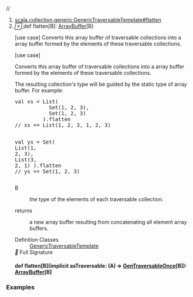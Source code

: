 //
<ol>
<li><a href="https://www.scala-lang.org/api/2.12.3/scala/collection/mutable/ArrayBuffer.html#flatten[B]:scala.collection.mutable.ArrayBuffer[B]">scala.collection.generic.GenericTraversableTemplate#flatten</a></li>
<li name="scala.collection.generic.GenericTraversableTemplate#flatten" visbl="pub" class="indented0 " data-isabs="false" fullcomment="yes" group="Ungrouped"> <a id="flatten[B]:scala.collection.mutable.ArrayBuffer[B]"></a><a id="flatten[B]:ArrayBuffer[B]"></a> <span class="permalink"> <a href="../../../scala/collection/mutable/ArrayBuffer.html#flatten[B]:scala.collection.mutable.ArrayBuffer[B]" title="Permalink"> <i class="material-icons"></i> </a> </span> <span class="modifier_kind"> <span class="modifier"></span> <span class="kind">def</span> </span> <span class="symbol"> <span class="name">flatten</span><span class="tparams">[<span name="B">B</span>]</span><span class="result">: <a href="" class="extype" name="scala.collection.mutable.ArrayBuffer">ArrayBuffer</a>[<span class="extype" name="scala.collection.generic.GenericTraversableTemplate.flatten.B">B</span>]</span> </span> <p class="shortcomment cmt">[use case] Converts this array buffer of traversable collections into a array buffer formed by the elements of these traversable collections.</p>
 <div class="fullcomment">
  [use case] 
  <div class="comment cmt">
   <p> Converts this array buffer of traversable collections into a array buffer formed by the elements of these traversable collections.</p>
   <p> The resulting collection's type will be guided by the static type of array buffer. For example:</p>
   <pre><span class="kw">val</span> xs = <span class="std">List</span>(
           <span class="std">Set</span>(<span class="num">1</span>, <span class="num">2</span>, <span class="num">3</span>),
           <span class="std">Set</span>(<span class="num">1</span>, <span class="num">2</span>, <span class="num">3</span>)
         ).flatten
<span class="cmt">// xs == List(1, 2, 3, 1, 2, 3)</span>

<span class="kw">val</span> ys = <span class="std">Set</span>(
           <span class="std">List</span>(<span class="num">1</span>, <span class="num">2</span>, <span class="num">3</span>),
           <span class="std">List</span>(<span class="num">3</span>, <span class="num">2</span>, <span class="num">1</span>)
         ).flatten
<span class="cmt">// ys == Set(1, 2, 3)</span></pre>
  </div>
  <dl class="paramcmts block">
   <dt class="tparam">
    B
   </dt>
   <dd class="cmt">
    <p>the type of the elements of each traversable collection.</p>
   </dd>
   <dt>
    returns
   </dt>
   <dd class="cmt">
    <p>a new array buffer resulting from concatenating all element array buffers.</p>
   </dd>
  </dl>
  <dl class="attributes block"> 
   <dt>
    Definition Classes
   </dt>
   <dd>
    <a href="../generic/GenericTraversableTemplate.html" class="extype" name="scala.collection.generic.GenericTraversableTemplate">GenericTraversableTemplate</a>
   </dd>
   <div class="full-signature-block toggleContainer"> 
    <span class="toggle"> <i class="material-icons"></i> Full Signature </span> 
    <div class="hiddenContent full-signature-usecase">
     <h4 id="signature" class="signature"> <span class="modifier_kind"> <span class="modifier"></span> <span class="kind">def</span> </span> <span class="symbol"> <span class="name">flatten</span><span class="tparams">[<span name="B">B</span>]</span><span class="params">(<span class="implicit">implicit </span><span name="asTraversable">asTraversable: (<span class="extype" name="scala.collection.mutable.ArrayBuffer.A">A</span>) ⇒ <a href="../GenTraversableOnce.html" class="extype" name="scala.collection.GenTraversableOnce">GenTraversableOnce</a>[<span class="extype" name="scala.collection.generic.GenericTraversableTemplate.flatten.B">B</span>]</span>)</span><span class="result">: <a href="" class="extype" name="scala.collection.mutable.ArrayBuffer">ArrayBuffer</a>[<span class="extype" name="scala.collection.generic.GenericTraversableTemplate.flatten.B">B</span>]</span> </span> </h4>
    </div> 
   </div>
  </dl>
 </div> </li>
        </ol>


### Examples















